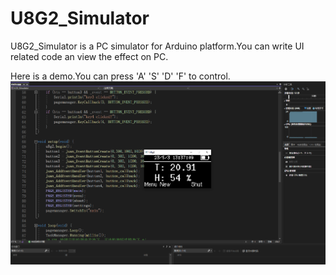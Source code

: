 # U8G2_Simulator

U8G2_Simulator is a PC simulator for Arduino platform.You can write UI related code an view the effect on PC.

Here is a demo.You can press 'A' 'S' 'D' 'F' to control.![](https://github.com/MS10755/U8G2_Simulator/blob/master/screenshot/1.PNG)
